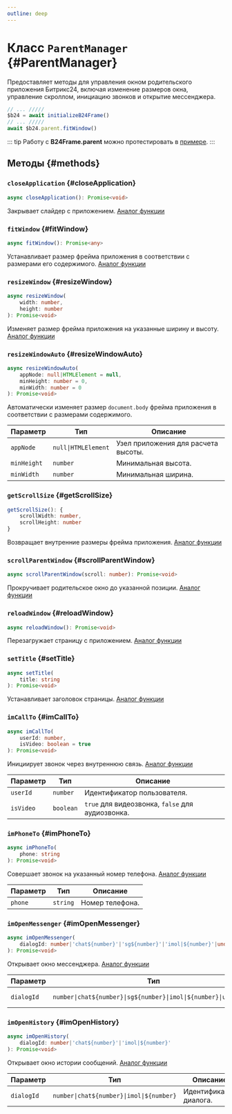 ```yaml
---
outline: deep
---
```


# Класс `ParentManager` {#ParentManager}

Предоставляет методы для управления окном родительского приложения Битрикс24, включая изменение размеров окна, 
управление скроллом, инициацию звонков и открытие мессенджера.

```ts
// ... /////
$b24 = await initializeB24Frame()
// ... /////
await $b24.parent.fitWindow()
```

::: tip
Работу с **B24Frame.parent** можно протестировать в [примере](https://github.com/bitrix24/b24sdk-examples/blob/main/js/03-nuxt-frame/pages/index.client.vue).
:::

## Методы {#methods}

### `closeApplication` {#closeApplication}
```ts
async closeApplication(): Promise<void>
```

Закрывает слайдер с приложением.
[Аналог функции](https://apidocs.bitrix24.com/api-reference/bx24-js-sdk/additional-functions/bx24-close-application.html)

### `fitWindow` {#fitWindow}
```ts
async fitWindow(): Promise<any>
```

Устанавливает размер фрейма приложения в соответствии с размерами его содержимого.
[Аналог функции](https://apidocs.bitrix24.com/api-reference/bx24-js-sdk/additional-functions/bx24-fit-window.html)

### `resizeWindow` {#resizeWindow}
```ts
async resizeWindow(
	width: number,
	height: number
): Promise<void>
```

Изменяет размер фрейма приложения на указанные ширину и высоту.
[Аналог функции](https://apidocs.bitrix24.com/api-reference/bx24-js-sdk/additional-functions/bx24-resize-window.html)

### `resizeWindowAuto` {#resizeWindowAuto}
```ts
async resizeWindowAuto(
	appNode: null|HTMLElement = null,
	minHeight: number = 0,
	minWidth: number = 0
): Promise<void>
```

Автоматически изменяет размер `document.body` фрейма приложения в соответствии с размерами содержимого.

| Параметр    | Тип                 | Описание                            |
|-------------|---------------------|-------------------------------------|
| `appNode`   | `null\|HTMLElement` | Узел приложения для расчета высоты. |
| `minHeight` | `number`            | Минимальная высота.                 |
| `minWidth`  | `number`            | Минимальная ширина.                 |

### `getScrollSize` {#getScrollSize}
```ts
getScrollSize(): {
	scrollWidth: number,
	scrollHeight: number
}
```

Возвращает внутренние размеры фрейма приложения.
[Аналог функции](https://apidocs.bitrix24.com/api-reference/bx24-js-sdk/additional-functions/bx24-get-scroll-size.html)

### `scrollParentWindow` {#scrollParentWindow}
```ts
async scrollParentWindow(scroll: number): Promise<void>
```

Прокручивает родительское окно до указанной позиции.
[Аналог функции](https://apidocs.bitrix24.com/api-reference/bx24-js-sdk/additional-functions/bx24-scroll-parent-window.html)

### `reloadWindow` {#reloadWindow}
```ts
async reloadWindow(): Promise<void>
```

Перезагружает страницу с приложением.
[Аналог функции](https://apidocs.bitrix24.com/api-reference/bx24-js-sdk/additional-functions/bx24-reload-window.html)

### `setTitle` {#setTitle}
```ts
async setTitle(
	title: string
): Promise<void>
```

Устанавливает заголовок страницы.
[Аналог функции](https://apidocs.bitrix24.com/api-reference/bx24-js-sdk/additional-functions/bx24-set-title.html)

### `imCallTo` {#imCallTo}
```ts
async imCallTo(
	userId: number,
	isVideo: boolean = true
): Promise<void>
```

Инициирует звонок через внутреннюю связь.
[Аналог функции](https://apidocs.bitrix24.com/api-reference/bx24-js-sdk/additional-functions/bx24-im-call-to.html)

| Параметр  | Тип       | Описание                                         |
|-----------|-----------|--------------------------------------------------|
| `userId`  | `number`  | Идентификатор пользователя.                      |
| `isVideo` | `boolean` | `true` для видеозвонка, `false` для аудиозвонка. |

### `imPhoneTo` {#imPhoneTo}
```ts
async imPhoneTo(
	phone: string
): Promise<void>
```

Совершает звонок на указанный номер телефона.
[Аналог функции](https://apidocs.bitrix24.com/api-reference/bx24-js-sdk/additional-functions/bx24-im-phone-to.html)

| Параметр | Тип      | Описание        |
|----------|----------|-----------------|
| `phone`  | `string` | Номер телефона. |

### `imOpenMessenger` {#imOpenMessenger}
```ts
async imOpenMessenger(
	dialogId: number|'chat${number}'|'sg${number}'|'imol|${number}'|undefined
): Promise<void>
```

Открывает окно мессенджера.
[Аналог функции](https://apidocs.bitrix24.com/api-reference/bx24-js-sdk/additional-functions/bx24-im-open-messenger.html)

| Параметр   | Тип                                                              | Описание               |
|------------|------------------------------------------------------------------|------------------------|
| `dialogId` | `number\|chat${number}\|sg${number}\|imol\|${number}\|undefined` | Идентификатор диалога. |

### `imOpenHistory` {#imOpenHistory}
```ts
async imOpenHistory(
	dialogId: number|'chat${number}'|'imol|${number}'
): Promise<void>
```

Открывает окно истории сообщений.
[Аналог функции](https://apidocs.bitrix24.com/api-reference/bx24-js-sdk/additional-functions/bx24-im-open-history.html)

| Параметр   | Тип                                      | Описание               |
|------------|------------------------------------------|------------------------|
| `dialogId` | `number\|chat${number}\|imol\|${number}` | Идентификатор диалога. |
